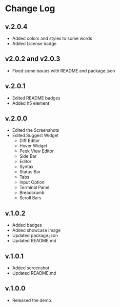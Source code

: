 # Change Log

## v.2.0.4
- Added colors and styles to some words
- Added License badge

## v2.0.2 and v2.0.3
- Fixed some issues with README and package.json

## v.2.0.1
- Edited README badges
- Added h5 element

## v.2.0.0
- Edited the Screenshots
- Edited Suggest Widget
    - Diff Editor
    - Hover Widget
    - Peek View Editor
    - Side Bar
    - Editor
    - Syntax
    - Status Bar
    - Tabs
    - Input Option
    - Terminal Panel
    - Breadcrumb
    - Scroll Bars

## v.1.0.2
- Added badges
- Added showcase image
- Updated package.json
- Updated README.md

## v.1.0.1
- Added screenshot
- Updated README.md

## v.1.0.0
- Released the demo.

